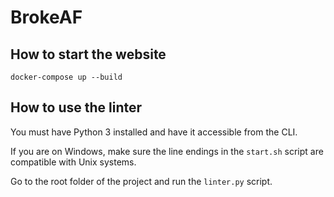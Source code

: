 # BrokeAF

## How to start the website

`docker-compose up --build`

## How to use the linter

You must have Python 3 installed and have it accessible from the CLI.

If you are on Windows, make sure the line endings in the `start.sh` script are compatible with Unix systems.

Go to the root folder of the project and run the `linter.py` script.
